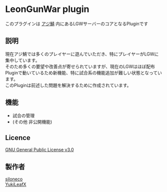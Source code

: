 LeonGunWar plugin
====

このプラグインは [アジ鯖](https://azisaba.net) 内にあるLGWサーバーのコアとなるPluginです

## 説明
現在アジ鯖では多くのプレイヤーに遊んでいただき、特にプレイヤーがLGWに集中しています。  
そのため多くの要望や改善点が寄せられていますが、現在のLGWはほぼ配布Pluginで動いているため新機能、特に試合系の機能追加が難しい状態となっています。  
このPluginは前述した問題を解決するために作成されています。

## 機能
* 試合の管理
* (その他 非公開機能)

## Licence

[GNU General Public License v3.0](https://github.com/AzisabaNetwork/LeonGunWar/blob/master/LICENSE)

## 製作者

[siloneco](https://github.com/siloneco)  
[YukiLeafX](https://github.com/YukiLeafX)